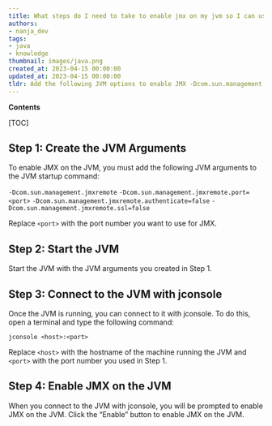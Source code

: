 ```yaml
---
title: What steps do I need to take to enable jmx on my jvm so I can use jconsole?
authors:
- nanja_dev
tags:
- java
- knowledge
thumbnail: images/java.png
created_at: 2023-04-15 00:00:00
updated_at: 2023-04-15 00:00:00
tldr: Add the following JVM options to enable JMX -Dcom.sun.management.jmxremote and -Dcom.sun.management.jmxremote.port=<port\_number>.
---
```


**Contents**

[TOC]

## Step 1: Create the JVM Arguments 
To enable JMX on the JVM, you must add the following JVM arguments to the JVM startup command: 

`-Dcom.sun.management.jmxremote` 
`-Dcom.sun.management.jmxremote.port=<port>` 
`-Dcom.sun.management.jmxremote.authenticate=false` 
`-Dcom.sun.management.jmxremote.ssl=false` 

Replace `<port>` with the port number you want to use for JMX. 

## Step 2: Start the JVM 
Start the JVM with the JVM arguments you created in Step 1. 

## Step 3: Connect to the JVM with jconsole 
Once the JVM is running, you can connect to it with jconsole. To do this, open a terminal and type the following command: 

`jconsole <host>:<port>` 

Replace `<host>` with the hostname of the machine running the JVM and `<port>` with the port number you used in Step 1. 

## Step 4: Enable JMX on the JVM 
When you connect to the JVM with jconsole, you will be prompted to enable JMX on the JVM. Click the “Enable” button to enable JMX on the JVM.
